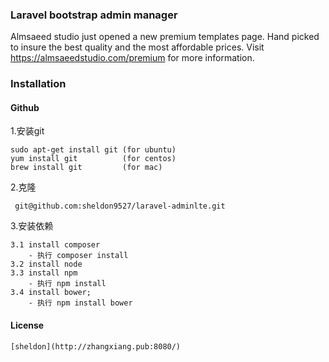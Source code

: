 ### Laravel  bootstrap admin manager

Almsaeed studio just opened a new premium templates page. Hand picked to insure the best quality and the most affordable prices. Visit https://almsaeedstudio.com/premium for more information.

### Installation

#### Github

1.安装git

    sudo apt-get install git (for ubuntu)
    yum install git          (for centos)
    brew install git         (for mac)

2.克隆

     git@github.com:sheldon9527/laravel-adminlte.git

3.安装依赖

    3.1 install composer
        - 执行 composer install
    3.2 install node
    3.3 install npm
        - 执行 npm install
    3.4 install bower;
        - 执行 npm install bower

#### License

    [sheldon](http://zhangxiang.pub:8080/)
